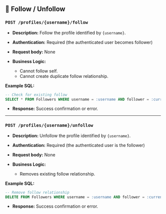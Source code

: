 ## 👥 Follow / Unfollow

### `POST /profiles/{username}/follow`

* **Description:** Follow the profile identified by `{username}`.
* **Authentication:** Required (the authenticated user becomes follower)
* **Request body:** None

* **Business Logic:**
  - Cannot follow self.
  - Cannot create duplicate follow relationship.

**Example SQL:**

```sql
-- Check for existing follow
SELECT * FROM Followers WHERE username = :username AND follower = :currentUser;
```

* **Response:** Success confirmation or error.

---

### `POST /profiles/{username}/unfollow`

* **Description:** Unfollow the profile identified by `{username}`.
* **Authentication:** Required (the authenticated user is the follower)
* **Request body:** None

* **Business Logic:**
  - Removes existing follow relationship.

**Example SQL:**

```sql
-- Remove follow relationship
DELETE FROM Followers WHERE username = :username AND follower = :currentUser;
```

* **Response:** Success confirmation or error.
